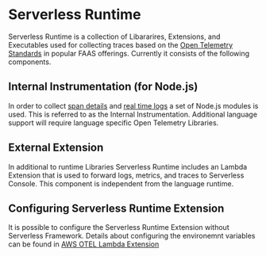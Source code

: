 <!--
title: Serverless Runtime
menuText: Serverless Runtime
description:An overview of the Serverles Runtime
menuOrder: 4
-->

# Serverless Runtime
Serverless Runtime is a collection of Libararires, Extensions,
and Executables used for collecting traces based on the
[Open Telemetry Standards](https://github.com/open-telemetry/opentelemetry-specification/blob/main/specification/trace/semantic_conventions/http.md#common-attributes) in popular FAAS offerings. Currently
it consists of the following components.

## Internal Instrumentation (for Node.js)
In order to collect [span details](traces.md#spans) and [real time logs](logs.md#real-time-logging-in-dev-mode)
a set of Node.js modules is used. This is referred to as the Internal Instrumentation. 
Additional language support will require language specific Open Telemetry Libraries.

## External Extension
In additional to runtime Libraries Serverless Runtime includes an 
Lambda Extension that is used to forward logs, metrics, and traces to
Serverless Console. This component is independent from the language runtime.

## Configuring Serverless Runtime Extension
It is possible to configure the Serverless Runtime Extension without 
Serverless Framework. Details about configuring the environemnt variables can
be found in [AWS OTEL Lambda Extension](../../node/packages/aws-lambda-otel-extension/README.md)
